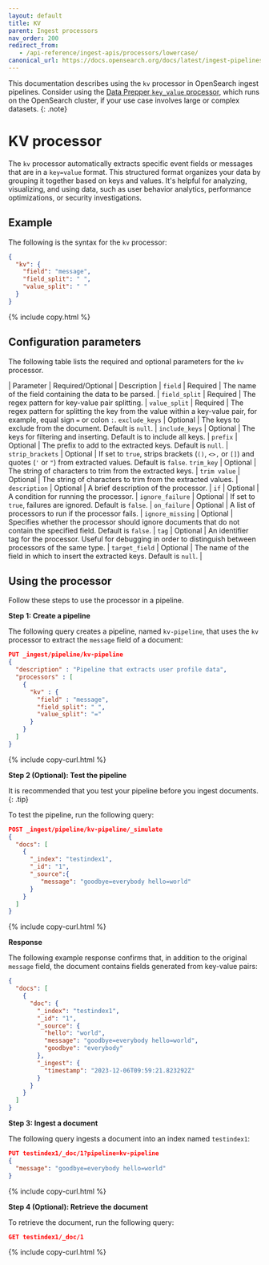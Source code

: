 ```yaml
---
layout: default
title: KV
parent: Ingest processors
nav_order: 200
redirect_from:
   - /api-reference/ingest-apis/processors/lowercase/
canonical_url: https://docs.opensearch.org/docs/latest/ingest-pipelines/processors/kv/
---
```


This documentation describes using the `kv` processor in OpenSearch ingest pipelines. Consider using the [Data Prepper `key_value` processor]({{site.url}}{{site.baseurl}}/data-prepper/pipelines/configuration/processors/key-value/), which runs on the OpenSearch cluster, if your use case involves large or complex datasets.
{: .note}

# KV processor

The `kv` processor automatically extracts specific event fields or messages that are in a `key=value` format. This structured format organizes your data by grouping it together based on keys and values. It's helpful for analyzing, visualizing, and using data, such as user behavior analytics, performance optimizations, or security investigations. 

## Example

The following is the syntax for the `kv` processor: 

```json
{
  "kv": {
    "field": "message",
    "field_split": " ",
    "value_split": " "
  }
}
```
{% include copy.html %}

## Configuration parameters

The following table lists the required and optional parameters for the `kv` processor.

| Parameter  | Required/Optional  | Description  |
`field`  | Required  | The name of the field containing the data to be parsed. |
`field_split` | Required | The regex pattern for key-value pair splitting. |
`value_split` | Required | The regex pattern for splitting the key from the value within a key-value pair, for example, equal sign `=` or colon `:`.
`exclude_keys` | Optional | The keys to exclude from the document. Default is `null`. |
`include_keys` | Optional | The keys for filtering and inserting. Default is to include all keys. |
`prefix` | Optional | The prefix to add to the extracted keys. Default is `null`. |
`strip_brackets` | Optional | If set to `true`, strips brackets (`()`, `<>,` or `[]`) and quotes (`'` or `"`) from extracted values. Default is `false`.
`trim_key` | Optional | The string of characters to trim from the extracted keys. | 
`trim value` | Optional | The string of characters to trim from the extracted values. |
`description`  | Optional  | A brief description of the processor.  |
`if` | Optional | A condition for running the processor. |
`ignore_failure` | Optional | If set to `true`, failures are ignored. Default is `false`. |
`on_failure` | Optional | A list of processors to run if the processor fails. |
`ignore_missing`  | Optional  | Specifies whether the processor should ignore documents that do not contain the specified field. Default is `false`.  |
`tag` | Optional | An identifier tag for the processor. Useful for debugging in order to distinguish between processors of the same type. |
`target_field`  | Optional  | The name of the field in which to insert the extracted keys. Default is `null`. |

## Using the processor

Follow these steps to use the processor in a pipeline.

**Step 1: Create a pipeline**

The following query creates a pipeline, named `kv-pipeline`, that uses the `kv` processor to extract the `message` field of a document:

```json
PUT _ingest/pipeline/kv-pipeline
{
  "description" : "Pipeline that extracts user profile data",
  "processors" : [
    {
      "kv" : {
        "field" : "message",
        "field_split": " ",
        "value_split": "="
      }
    }
  ]
}
```
{% include copy-curl.html %}

**Step 2 (Optional): Test the pipeline**

It is recommended that you test your pipeline before you ingest documents.
{: .tip}

To test the pipeline, run the following query:

```json
POST _ingest/pipeline/kv-pipeline/_simulate
{  
  "docs": [  
    {  
      "_index": "testindex1",  
      "_id": "1",  
      "_source":{  
         "message": "goodbye=everybody hello=world"  
      }  
    }  
  ]  
}
```
{% include copy-curl.html %}

**Response**

The following example response confirms that, in addition to the original `message` field, the document contains fields generated from key-value pairs:

```json
{  
  "docs": [  
    {  
      "doc": {  
        "_index": "testindex1",  
        "_id": "1",  
        "_source": {  
          "hello": "world",  
          "message": "goodbye=everybody hello=world",  
          "goodbye": "everybody"  
        },  
        "_ingest": {  
          "timestamp": "2023-12-06T09:59:21.823292Z"  
        }  
      }  
    }  
  ]  
}
```

**Step 3: Ingest a document**

The following query ingests a document into an index named `testindex1`:

```json
PUT testindex1/_doc/1?pipeline=kv-pipeline
{  
  "message": "goodbye=everybody hello=world"  
}  
```
{% include copy-curl.html %}

**Step 4 (Optional): Retrieve the document**

To retrieve the document, run the following query:

```json
GET testindex1/_doc/1
```
{% include copy-curl.html %}
